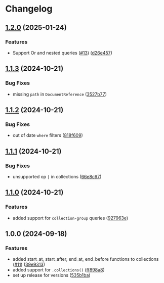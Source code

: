 # Changelog

## [1.2.0](https://github.com/CroudTech/dst-python-mock-firestore/compare/v1.1.3...v1.2.0) (2025-01-24)


### Features

* Support Or and nested queries ([#13](https://github.com/CroudTech/dst-python-mock-firestore/issues/13)) ([d26e457](https://github.com/CroudTech/dst-python-mock-firestore/commit/d26e457cc8ce5b1c945953a560b30f6bf396f422))

## [1.1.3](https://github.com/CroudTech/dst-python-mock-firestore/compare/v1.1.2...v1.1.3) (2024-10-21)


### Bug Fixes

* missing `path` in `DocumentReference` ([3527b77](https://github.com/CroudTech/dst-python-mock-firestore/commit/3527b77a3fb6c0015ed1286094b27eef564dd5e6))

## [1.1.2](https://github.com/CroudTech/dst-python-mock-firestore/compare/v1.1.1...v1.1.2) (2024-10-21)


### Bug Fixes

* out of date `where` filters ([818f609](https://github.com/CroudTech/dst-python-mock-firestore/commit/818f609731346042b550ad722623d37747df5582))

## [1.1.1](https://github.com/CroudTech/dst-python-mock-firestore/compare/v1.1.0...v1.1.1) (2024-10-21)


### Bug Fixes

* unsupported op `|` in collections ([66e8c97](https://github.com/CroudTech/dst-python-mock-firestore/commit/66e8c97d67f2a70ae0c1dfb5a83912f591888fc6))

## [1.1.0](https://github.com/CroudTech/dst-python-mock-firestore/compare/v1.0.0...v1.1.0) (2024-10-21)


### Features

* added support for `collection-group` queries ([927963e](https://github.com/CroudTech/dst-python-mock-firestore/commit/927963efde9aa95b9b6a4acadeaf72e15b95f63e))

## 1.0.0 (2024-09-18)


### Features

* added start_at, start_after, end_at, end_before functions to collections ([#11](https://github.com/CroudTech/dst-python-mock-firestore/issues/11)) ([39e9313](https://github.com/CroudTech/dst-python-mock-firestore/commit/39e9313c8d6d5711022a0c40f2f0e3d1556dc020))
* added support for `.collections()` ([ff898a8](https://github.com/CroudTech/dst-python-mock-firestore/commit/ff898a8876ac286ec477a7f2c1042bf96b6ea1b1))
* set up release for versions ([535b1ba](https://github.com/CroudTech/dst-python-mock-firestore/commit/535b1ba31019f85890f0c548ccbb62ed4bfa729a))
